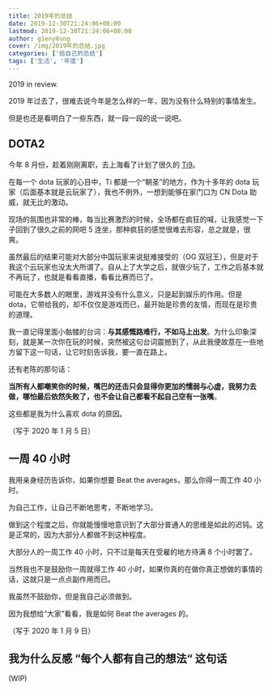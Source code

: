 ```yaml
---
title: 2019年的总结
date: 2019-12-30T21:24:06+08:00
lastmod: 2019-12-30T21:24:06+08:00
author: g1eny0ung
cover: /img/2019年的总结.jpg
categories: ['给自己的总结']
tags: ['生活', '年度']
---
```


2019 in review.

<!--more-->

2019 年过去了，很难去说今年是怎么样的一年，因为没有什么特别的事情发生。

但是也还是看明白了一些东西，就一段一段的说一说吧。

## DOTA2

今年 8 月份，趁着刚刚离职，去上海看了计划了很久的 [Ti9](https://zh.wikipedia.org/wiki/Dota_2%E5%9B%BD%E9%99%85%E9%82%80%E8%AF%B7%E8%B5%9B)。

在每一个 dota 玩家的心目中，Ti 都是一个“朝圣”的地方，作为十多年的 dota 玩家（后面基本就是云玩家了），我也不例外，一想到能够在家门口为 CN Dota 助威，就无比的激动。

现场的氛围也非常的棒，每当比赛激烈的时候，全场都在疯狂的喊，让我感觉一下子回到了很久之前的网吧 5 连坐，那种疯狂的感觉很难去形容，总之就是，很爽。

虽然最后的结果可能对大部分中国玩家来说挺难接受的（OG 双冠王），但是对于我这个云玩家也没太大所谓了。自从上了大学之后，就很少玩了，工作之后基本就不再玩了，也就是看看直播，看看比赛而已了。

可能在大多数人的眼里，游戏并没有什么意义，只是起到娱乐的作用。但是 dota，它带给我的，却不仅仅是游戏而已，最开始是珍贵的友情，而现在是珍贵的道理。

我一直记得里面小骷髅的台词：**与其感慨路难行，不如马上出发**。为什么印象深刻，就是某一次你在玩的时候，突然被这句台词震撼到了，从此我便故意在一些地方留下这一句话，让它时刻告诉我，要一直在路上。

还有老陈的那句话：

**当所有人都嘲笑你的时候，嘴巴的还击只会显得你更加的懦弱与心虚，我努力去做，哪怕最后依然失败了，也不会让自己都看不起自己空有一张嘴**。

这些都是我为什么喜欢 dota 的原因。

（写于 2020 年 1 月 5 日）

## 一周 40 小时

我用亲身经历告诉你，如果你想要 Beat the averages，那么你得一周工作 40 小时。

为自己工作，让自己不断地思考，不断地学习。

做到这个程度之后，你就能慢慢地意识到了大部分普通人的思维是如此的迟钝。这是正常的，因为大部分人都做不到这种程度。

大部分人的一周工作 40 小时，只不过是每天在受雇的地方待满 8 个小时罢了。

当然我也不是鼓励你一周就得工作 40 小时，如果你真的在做你真正想做的事情的话，这就只是一点点副作用而已。

我虽然不鼓励你，但是我自己必须做到。

因为我想给“大家”看看，我是如何 Beat the averages 的。

（写于 2020 年 1 月 9 日）

## 我为什么反感 “每个人都有自己的想法“ 这句话

(WIP)
